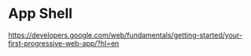 # App Shell

https://developers.google.com/web/fundamentals/getting-started/your-first-progressive-web-app/?hl=en

